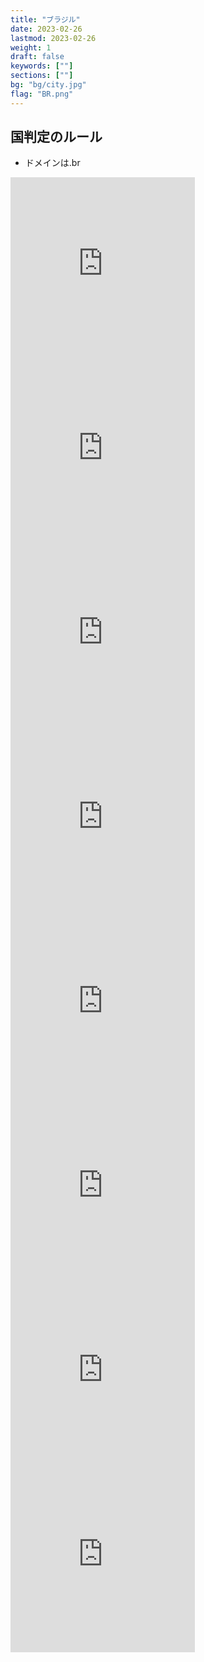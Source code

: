```yaml
---
title: "ブラジル"
date: 2023-02-26
lastmod: 2023-02-26
weight: 1
draft: false
keywords: [""]
sections: [""]
bg: "bg/city.jpg"
flag: "BR.png"
---
```


<div class="main-desciption">
    <h2 class="section-title">国判定のルール</h2>
    <ul class="rule-list">
        <li>ドメインは<span class="quiz">.br</span></li>
    </ul>
</div>



<div class="googlemap-if">
<iframe src="https://www.google.com/maps/embed?pb=!4v1679345629548!6m8!1m7!1syoDx9M6ChX3eRjwCBaD6oQ!2m2!1d-23.54380237546741!2d-46.64851786115438!3f192.00678710870207!4f8.10194060615342!5f1.3206394100668946" width="295" height="295" style="border:0;" allowfullscreen="" loading="lazy" referrerpolicy="no-referrer-when-downgrade"></iframe>
<iframe src="https://www.google.com/maps/embed?pb=!4v1679345555292!6m8!1m7!1sRCX-AjIP6mALMZEXJxOjyw!2m2!1d-23.51248882433141!2d-46.4333177309273!3f119.28300192646884!4f-3.503916504146261!5f3.2981730514139986" width="295" height="295" style="border:0;" allowfullscreen="" loading="lazy" referrerpolicy="no-referrer-when-downgrade"></iframe>
<iframe src="https://www.google.com/maps/embed?pb=!4v1679345668084!6m8!1m7!1sItSZMS5bn8SVwviKmCCTog!2m2!1d-23.54380986713103!2d-46.6481307890063!3f135.1041007691992!4f-21.196527222411703!5f2.743654931774224" width="295" height="295" style="border:0;" allowfullscreen="" loading="lazy" referrerpolicy="no-referrer-when-downgrade"></iframe>
<iframe src="https://www.google.com/maps/embed?pb=!4v1679345733355!6m8!1m7!1saXaImge9nJr-0Rhjkc0LNg!2m2!1d-23.28528423081526!2d-47.18912282227104!3f207.86566128400275!4f-3.5040994452348855!5f3.325193203789971" width="295" height="295" style="border:0;" allowfullscreen="" loading="lazy" referrerpolicy="no-referrer-when-downgrade"></iframe>
<iframe src="https://www.google.com/maps/embed?pb=!4v1679346398289!6m8!1m7!1sxNACA2DxVTxFWRXLNevw6Q!2m2!1d-23.64273615107642!2d-46.73722452008128!3f265.21915958244955!4f-6.108065482019114!5f3.325193203789971" width="295" height="295" style="border:0;" allowfullscreen="" loading="lazy" referrerpolicy="no-referrer-when-downgrade"></iframe>
<iframe src="https://www.google.com/maps/embed?pb=!4v1679345878164!6m8!1m7!1sFyuf6Y3l37-k9IDTZv2MHA!2m2!1d-23.40838542544481!2d-47.28510953738978!3f255.56022387205553!4f-4.885981234752805!5f3.325193203789971" width="295" height="295" style="border:0;" allowfullscreen="" loading="lazy" referrerpolicy="no-referrer-when-downgrade"></iframe>
<iframe src="https://www.google.com/maps/embed?pb=!4v1679346036684!6m8!1m7!1ssS7fc0aZdkd5U_qPGGSyVg!2m2!1d-5.093068168242144!2d-39.71072825091151!3f83.11515931234229!4f-3.8813157179055224!5f3.325193203789971" width="295" height="295" style="border:0;" allowfullscreen="" loading="lazy" referrerpolicy="no-referrer-when-downgrade"></iframe>
<iframe src="https://www.google.com/maps/embed?pb=!4v1679346281332!6m8!1m7!1sljLmOPodH_kyNI2rzjnC0A!2m2!1d-12.48580994913519!2d-55.68068354862751!3f54.859726474329456!4f-7.921535112165444!5f3.0982113734503045" width="295" height="295" style="border:0;" allowfullscreen="" loading="lazy" referrerpolicy="no-referrer-when-downgrade"></iframe>
</div>